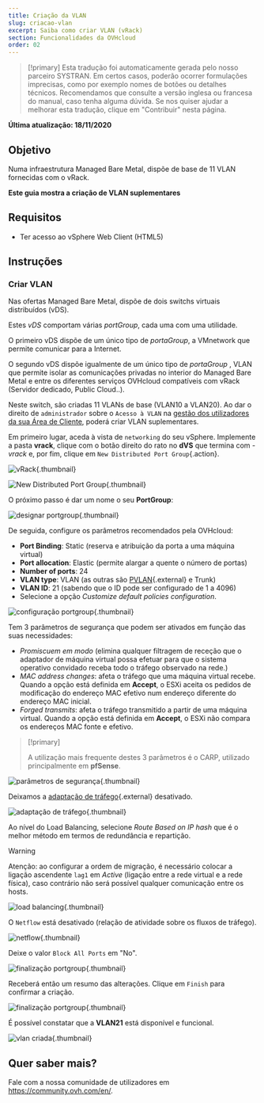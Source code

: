 ```yaml
---
title: Criação da VLAN
slug: criacao-vlan
excerpt: Saiba como criar VLAN (vRack)
section: Funcionalidades da OVHcloud
order: 02
---
```


> [!primary]
> Esta tradução foi automaticamente gerada pelo nosso parceiro SYSTRAN. Em certos casos, poderão ocorrer formulações imprecisas, como por exemplo nomes de botões ou detalhes técnicos. Recomendamos que consulte a versão inglesa ou francesa do manual, caso tenha alguma dúvida. Se nos quiser ajudar a melhorar esta tradução, clique em "Contribuir" nesta página.
>

**Última atualização: 18/11/2020**

## Objetivo

Numa infraestrutura Managed Bare Metal, dispõe de base de 11 VLAN fornecidas com o vRack.

**Este guia mostra a criação de VLAN suplementares**

## Requisitos

- Ter acesso ao vSphere Web Client (HTML5)

## Instruções

### Criar VLAN

Nas ofertas Managed Bare Metal, dispõe de dois switchs virtuais distribuídos (vDS). 

Estes *vDS* comportam várias *portGroup*, cada uma com uma utilidade.

O primeiro vDS dispõe de um único tipo de *portaGroup*, a VMnetwork que permite comunicar para a Internet.

O segundo vDS dispõe igualmente de um único tipo de *portaGroup* , VLAN que permite isolar as comunicações privadas no interior do Managed Bare Metal e entre os diferentes serviços OVHcloud compatíveis com vRack (Servidor dedicado, Public Cloud..). 

Neste switch, são criadas 11 VLANs de base (VLAN10 a VLAN20). Ao dar o direito de `administrador` sobre o `Acesso à VLAN` na [gestão dos utilizadores da sua Área de Cliente](../manager-ovhcloud/#utilizadores), poderá criar VLAN suplementares.

Em primeiro lugar, aceda à vista de `networking` do seu vSphere. Implemente a pasta **vrack**, clique com o botão direito do rato no **dVS** que termina com *-vrack* e, por fim, clique em `New Distributed Port Group`{.action}.

![vRack](images/07network.png){.thumbnail}

![New Distributed Port Group](images/08network1.png){.thumbnail}

O próximo passo é dar um nome o seu **PortGroup**:

![designar portgroup](images/09network2.png){.thumbnail}

De seguida, configure os parâmetros recomendados pela OVHcloud:

- **Port Binding**: Static (reserva e atribuição da porta a uma máquina virtual)
- **Port allocation**: Elastic (permite alargar a quente o número de portas)
- **Number of ports**: 24
- **VLAN type**: VLAN (as outras são [PVLAN](https://kb.vmware.com/s/article/1010691){.external} e Trunk)
- **VLAN ID**: 21 (sabendo que o ID pode ser configurado de 1 a 4096)
- Selecione a opção *Customize default policies configuration*.

![configuração portgroup](images/10network3.png){.thumbnail}

Tem 3 parâmetros de segurança que podem ser ativados em função das suas necessidades: 

- *Promiscuem em modo* (elimina qualquer filtragem de receção que o adaptador de máquina virtual possa efetuar para que o sistema operativo convidado receba todo o tráfego observado na rede.)
- *MAC address changes*\: afeta o tráfego que uma máquina virtual recebe. Quando a opção está definida em **Accept**, o ESXi aceita os pedidos de modificação do endereço MAC efetivo num endereço diferente do endereço MAC inicial.
- *Forged transmits*\: afeta o tráfego transmitido a partir de uma máquina virtual. Quando a opção está definida em **Accept**, o ESXi não compara os endereços MAC fonte e efetivo.

> [!primary]
>
> A utilização mais frequente destes 3 parâmetros é o CARP, utilizado principalmente em **pfSense**.
> 

![parâmetros de segurança](images/11network4.png){.thumbnail}

Deixamos a [adaptação de tráfego](https://docs.vmware.com/en/VMware-vSphere/6.5/com.vmware.vsphere.networking.doc/GUID-CF01515C-8525-4424-92B5-A982489BACE2.html){.external} desativado.

![adaptação de tráfego](images/12network5.png){.thumbnail}

Ao nível do Load Balancing, selecione *Route Based on IP hash* que é o melhor método em termos de redundância e repartição.

> [!warning]
>
> Atenção: ao configurar a ordem de migração, é necessário colocar a ligação ascendente `lag1` em *Active* (ligação entre a rede virtual e a rede física), caso contrário não será possível qualquer comunicação entre os hosts.
>

![load balancing](images/13network6.png){.thumbnail}

O `Netflow` está desativado (relação de atividade sobre os fluxos de tráfego).

![netflow](images/14network7.png){.thumbnail}

Deixe o valor `Block All Ports` em "No".

![finalização portgroup](images/15network9.png){.thumbnail}

Receberá então um resumo das alterações. Clique em `Finish` para confirmar a criação.

![finalização portgroup](images/16network10.png){.thumbnail}

É possível constatar que a **VLAN21** está disponível e funcional.

![vlan criada](images/17network11.png){.thumbnail}

## Quer saber mais?

Fale com a nossa comunidade de utilizadores em <https://community.ovh.com/en/>.
